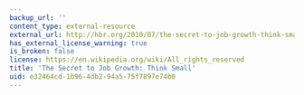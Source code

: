 ```yaml
---
backup_url: ''
content_type: external-resource
external_url: http://hbr.org/2010/07/the-secret-to-job-growth-think-small/ar/1
has_external_license_warning: true
is_broken: false
license: https://en.wikipedia.org/wiki/All_rights_reserved
title: 'The Secret to Job Growth: Think Small'
uid: e32464cd-1b96-4db2-94a5-75f7897e74b0
---
```

